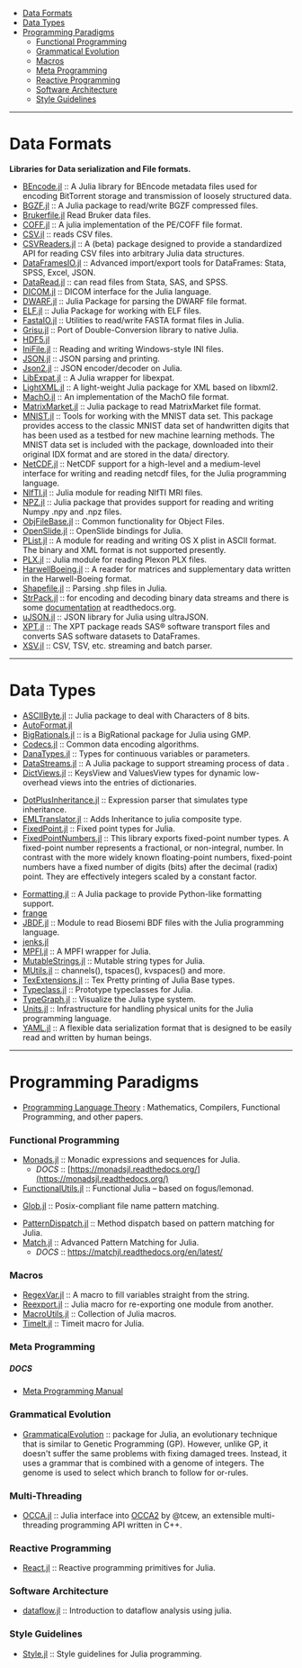 - [Data Formats](#data-formats)
- [Data Types](#data-types)
- [Programming Paradigms](#programming-paradigms)
   - [Functional Programming](#functional-programming)
   - [Grammatical Evolution](#grammatical-evolution)
   - [Macros](#macros)
   - [Meta Programming](#meta-programming)
   - [Reactive Programming](#reactive-programming)
   - [Software Architecture](#software-architecture)
   - [Style Guidelines](#style-guidelines) 

----

# Data Formats
**Libraries for Data serialization and File formats.**
- [BEncode.jl](https://github.com/joshuamiller/BEncode.jl) :: A Julia library for BEncode metadata files used for encoding BitTorrent storage and transmission of loosely structured data.
- [BGZF.jl](https://github.com/kmsquire/BGZF.jl) :: A Julia package to read/write BGZF compressed files.
- [Brukerfile.jl](https://github.com/tknopp/Brukerfile.jl)  Read Bruker data files.
- [COFF.jl](https://github.com/Keno/COFF.jl) :: A julia implementation of the PE/COFF file format.
- [CSV.jl](https://github.com/tanmaykm/CSV.jl) :: reads CSV files.
- [CSVReaders.jl](https://github.com/johnmyleswhite/CSVReaders.jl) :: A (beta) package designed to provide a standardized API for reading CSV files into arbitrary Julia data structures.
- [DataFramesIO.jl](https://github.com/johnmyleswhite/DataFramesIO.jl) :: Advanced import/export tools for DataFrames: Stata, SPSS, Excel, JSON.
- [DataRead.jl](https://github.com/WizardMac/DataRead.jl) :: can read files from Stata, SAS, and SPSS.
- [DICOM.jl](https://github.com/ihnorton/DICOM.jl) :: DICOM interface for the Julia language.
- [DWARF.jl](https://github.com/loladiro/DWARF.jl) :: Julia Package for parsing the DWARF file format.
- [ELF.jl](https://github.com/loladiro/ELF.jl) :: Julia Package for working with ELF files.
- [FastaIO.jl](https://github.com/carlobaldassi/FastaIO.jl) :: Utilities to read/write FASTA format files in Julia.
- [Grisu.jl](https://github.com/quinnj/Grisu.jl) :: Port of Double-Conversion library to native Julia.
- [HDF5.jl](https://github.com/timholy/HDF5.jl)
- [IniFile.jl](https://github.com/JuliaLang/IniFile.jl) :: Reading and writing Windows-style INI files.
- [JSON.jl](https://github.com/JuliaLang/JSON.jl) :: JSON parsing and printing.
- [Json2.jl](https://github.com/ddolgi/Json2.jl)  :: JSON encoder/decoder on Julia. 
- [LibExpat.jl](https://github.com/amitmurthy/LibExpat.jl) :: A Julia wrapper for libexpat.
- [LightXML.jl](https://github.com/lindahua/LightXML.jl) :: A light-weight Julia package for XML based on libxml2.
- [MachO.jl](https://github.com/loladiro/MachO.jl) :: An implementation of the MachO file format.
- [MatrixMarket.jl](https://github.com/ViralBShah/MatrixMarket.jl) :: Julia package to read MatrixMarket file format.
- [MNIST.jl](https://github.com/johnmyleswhite/MNIST.jl) :: Tools for working with the MNIST data set. This package provides access to the classic MNIST data set of handwritten digits that has been used as a testbed for new machine learning methods. The MNIST data set is included with the package, downloaded into their original IDX format and are stored in the data/ directory.
- [NetCDF.jl](https://github.com/meggart/NetCDF.jl) :: NetCDF support for a high-level and a medium-level interface for writing and reading netcdf files, for the Julia programming language.
- [NIfTI.jl](https://github.com/simonster/NIfTI.jl) :: Julia module for reading NIfTI MRI files.
- [NPZ.jl](https://github.com/fhs/NPZ.jl) :: Julia package that provides support for reading and writing Numpy .npy and .npz files.
- [ObjFileBase.jl](https://github.com/Keno/ObjFileBase.jl) :: Common functionality for Object Files.
- [OpenSlide.jl](https://github.com/ihnorton/OpenSlide.jl) :: OpenSlide bindings for Julia.
- [PList.jl](https://github.com/ordovician/PList.jl) :: A module for reading and writing OS X plist in ASCII format. The binary and XML format is not supported presently.
- [PLX.jl](https://github.com/simonster/PLX.jl) :: Julia module for reading Plexon PLX files.
- [HarwellBoeing.jl](https://github.com/dpo/HarwellBoeing.jl) :: A reader for matrices and supplementary data written in the Harwell-Boeing format.
- [Shapefile.jl](https://github.com/loladiro/Shapefile.jl) :: Parsing .shp files in Julia.
- [StrPack.jl](https://github.com/pao/StrPack.jl) :: for encoding and decoding binary data streams and there is some [documentation](https://strpackjl.readthedocs.org/) at readthedocs.org.
- [uJSON.jl](https://github.com/samuelcolvin/uJSON.jl) :: JSON library for Julia using ultraJSON.
- [XPT.jl](https://github.com/lendle/XPT.jl) :: The XPT package reads SAS® software transport files and converts SAS software datasets to DataFrames.
- [XSV.jl](https://github.com/benhamner/XSV.jl) :: CSV, TSV, etc. streaming and batch parser.

----

# Data Types
- [ASCIIByte.jl](https://github.com/Elin-/ASCIIByte.jl) :: Julia package to deal with Characters of 8 bits.
- [AutoFormat.jl](https://github.com/yulijia/AutoFormat.jl)
- [BigRationals.jl](https://github.com/andrioni/BigRationals.jl) :: is a BigRational package for Julia using GMP.
- [Codecs.jl](https://github.com/dcjones/Codecs.jl) :: Common data encoding algorithms.
- [DanaTypes.jl](https://github.com/DANA-Laboratory/DanaTypes.jl) :: Types for continuous variables or parameters.
- [DataStreams.jl](https://github.com/lindahua/DataStreams.jl) :: A Julia package to support streaming process of data .
- [DictViews.jl](https://github.com/daviddelaat/DictViews.jl) :: KeysView and ValuesView types for dynamic low-overhead views into the entries of dictionaries.
+ [DotPlusInheritance.jl](https://github.com/DANA-Laboratory/DotPlusInheritance.jl) :: Expression parser that simulates type inheritance.
+ [EMLTranslator.jl](https://github.com/DANA-Laboratory/EMLTranslator.jl) :: Adds Inheritance to julia composite type.
+ [FixedPoint.jl](https://github.com/JeffBezanson/FixedPoint.jl) :: Fixed point types for Julia.
+ [FixedPointNumbers.jl](https://github.com/JeffBezanson/FixedPointNumbers.jl) :: This library exports fixed-point number types. A fixed-point number represents a fractional, or non-integral, number. In contrast with the more widely known floating-point numbers, fixed-point numbers have a fixed number of digits (bits) after the decimal (radix) point. They are effectively integers scaled by a constant factor.
- [Formatting.jl](https://github.com/lindahua/Formatting.jl) :: A Julia package to provide Python-like formatting support.
- [frange](https://github.com/StefanKarpinski/frange)
- [JBDF.jl](https://github.com/sam81/JBDF.jl) :: Module to read Biosemi BDF files with the Julia programming language.
- [jenks.jl](https://github.com/scw/jenks.jl)
- [MPFI.jl](https://github.com/andrioni/MPFI.jl) :: A MPFI wrapper for Julia.
- [MutableStrings.jl](https://github.com/tanmaykm/MutableStrings.jl) :: Mutable string types for Julia.
- [MUtils.jl](https://github.com/amitmurthy/MUtils.jl) :: channels(), tspaces(), kvspaces() and more.
- [TexExtensions.jl](https://github.com/Keno/TexExtensions.jl) :: Tex Pretty printing of Julia Base types.
- [Typeclass.jl](https://github.com/jasonmorton/Typeclass.jl) :: Prototype typeclasses for Julia.
- [TypeGraph.jl](https://github.com/johnmyleswhite/TypeGraph.jl) :: Visualize the Julia type system.
- [Units.jl](https://github.com/timholy/Units.jl) :: Infrastructure for handling physical units for the Julia programming language.
- [YAML.jl](https://github.com/dcjones/YAML.jl) :: A flexible data serialization format that is designed to be easily read and written by human beings.

----

# Programming Paradigms

- [Programming Language Theory](https://github.com/steshaw/plt-study) : Mathematics, Compilers, Functional Programming, and other papers.

### Functional Programming 
- [Monads.jl](https://github.com/pao/Monads.jl) :: Monadic expressions and sequences for Julia.
   * _DOCS_ :: [https://monadsjl.readthedocs.org/](https://monadsjl.readthedocs.org/)
- [FunctionalUtils.jl](https://github.com/zachallaun/FunctionalUtils.jl) :: Functional Julia – based on fogus/lemonad.
* [Glob.jl](https://github.com/vtjnash/Glob.jl) :: Posix-compliant file name pattern matching.
- [PatternDispatch.jl](https://github.com/toivoh/PatternDispatch.jl) :: Method dispatch based on pattern matching for Julia.
- [Match.jl](https://github.com/kmsquire/Match.jl) :: Advanced Pattern Matching for Julia.
   - _DOCS_ :: https://matchjl.readthedocs.org/en/latest/

### Macros
- [RegexVar.jl](https://github.com/o-jasper/RegexVar.jl) :: A macro to fill variables straight from the string.
- [Reexport.jl](https://github.com/simonster/Reexport.jl) :: Julia macro for re-exporting one module from another.
- [MacroUtils.jl](https://github.com/carlobaldassi/MacroUtils.jl) :: Collection of Julia macros.
- [TimeIt.jl](https://github.com/kbarbary/TimeIt.jl) :: Timeit macro for Julia.


### Meta Programming
##### DOCS
- [Meta Programming Manual](http://docs.julialang.org/en/latest/manual/metaprogramming/)

### Grammatical Evolution
- [GrammaticalEvolution](https://github.com/abeschneider/GrammaticalEvolution) :: package for Julia, an evolutionary technique that is similar to Genetic Programming (GP). However, unlike GP, it doesn't suffer the same problems with fixing damaged trees. Instead, it uses a grammar that is combined with a genome of integers. The genome is used to select which branch to follow for or-rules.

### Multi-Threading
- [OCCA.jl](https://github.com/ReidAtcheson/OCCA.jl) :: Julia interface into [OCCA2](https://github.com/tcew/OCCA2) by @tcew, an extensible multi-threading programming API written in C++.

### Reactive Programming
- [React.jl](https://github.com/shashi/React.jl) :: Reactive programming primitives for Julia.

### Software Architecture
- [dataflow.jl](https://github.com/JeffBezanson/dataflow.jl) :: Introduction to dataflow analysis using julia.

### Style Guidelines 
- [Style.jl](https://github.com/johnmyleswhite/Style.jl) :: Style guidelines for Julia programming.

